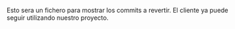 Esto sera un fichero para mostrar los commits a revertir. El cliente ya puede seguir utilizando nuestro proyecto.